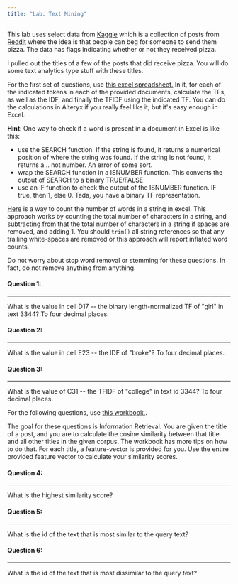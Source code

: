```yaml
---
title: "Lab: Text Mining"
---
```


This lab uses select data from [Kaggle](https://www.kaggle.com/c/random-acts-of-pizza) which is a collection of posts from [Reddit](https://www.reddit.com/r/Random_Acts_Of_Pizza/)
 where the idea is that people can beg for someone to send them pizza. The data has flags indicating whether or not they received pizza.

I pulled out the titles of a few of the posts that did receive pizza. You will do some text analytics type stuff with these titles.

For the first set of questions, use [this excel spreadsheet.](https://github.com/brhu6775/business-analytics/blob/master/_labs/Text%20Mining-bag-of-words-to-fill-in-v3.xlsx?raw=true) In it, for each of the indicated tokens in each of the provided documents, calculate the TFs, as well as the IDF, and finally the TFIDF using the indicated TF. You can do the calculations in Alteryx if you really feel like it, but it's easy enough in Excel.

**Hint**: One way to check if a word is present in a document in Excel is like this:
- use the SEARCH function. If the string is found, it returns a numerical position of where the string was found. If the string is not found, it returns a... not number. An error of some sort.
- wrap the SEARCH function in a ISNUMBER function. This converts the output of SEARCH to a binary TRUE/FALSE
- use an IF function to check the output of the ISNUMBER function. IF true, then 1, else 0. Tada, you have a binary TF representation.

[Here](https://exceljet.net/formula/count-total-words-in-a-cell) is a way to count the number of words in a string in excel. This approach works by counting the total number of characters in a string, 
and subtracting from that the total number of characters in a string if spaces are removed, and adding 1. You should `trim()` all string references so that any trailing white-spaces 
are removed or this approach will report inflated word counts.

Do not worry about stop word removal or stemming for these questions. In fact, do not remove anything from anything.


#### Question 1:
----------
What is the value in cell D17 -- the binary length-normalized TF of "girl" in text 3344? To four decimal places.
 

#### Question 2:
----------
What is the value in cell E23 -- the IDF of "broke"? To four decimal places.
 
#### Question 3:
----------
What is the value of C31 -- the TFIDF of "college" in text id 3344? To four decimal places.
 

For the following questions, use [this workbook.](https://github.com/brhu6775/business-analytics/blob/master/_labs/Text%20Mining-pizza_features-to-fill-in.xlsx?raw=true).

The goal for these questions is Information Retrieval. You are given the title of a post, and you are to calculate the cosine similarity between that title and all other titles in the given corpus. The workbook has more tips on how to do that.
For each title, a feature-vector is provided for you. Use the entire provided feature vector to calculate your similarity scores.
 
#### Question 4:
----------
What is the highest similarity score?
 
#### Question 5:
----------
What is the id of the text that is most similar to the query text?
 
#### Question 6:
----------
What is the id of the text that is most dissimilar to the query text?
